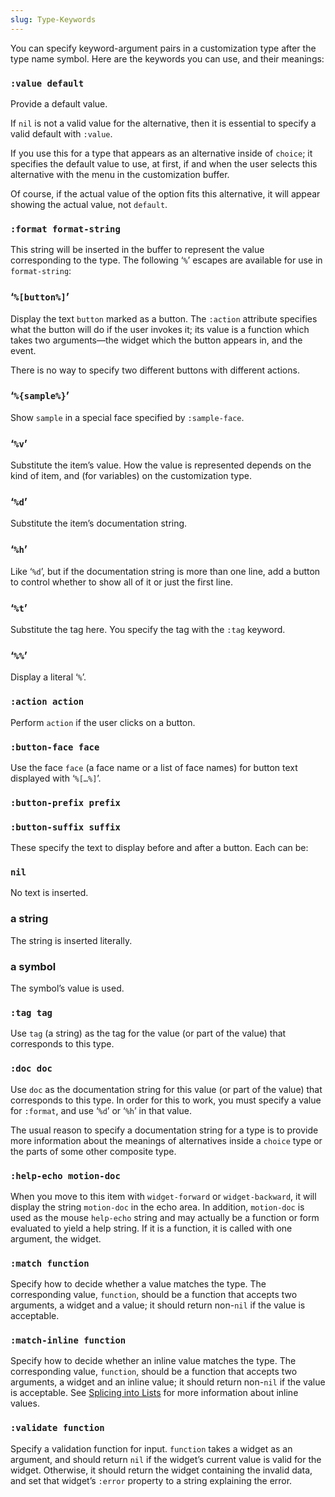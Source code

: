 ```yaml
---
slug: Type-Keywords
---
```


You can specify keyword-argument pairs in a customization type after the type name symbol. Here are the keywords you can use, and their meanings:

### `:value default`

Provide a default value.

If `nil` is not a valid value for the alternative, then it is essential to specify a valid default with `:value`.

If you use this for a type that appears as an alternative inside of `choice`; it specifies the default value to use, at first, if and when the user selects this alternative with the menu in the customization buffer.

Of course, if the actual value of the option fits this alternative, it will appear showing the actual value, not `default`.

### `:format format-string`

This string will be inserted in the buffer to represent the value corresponding to the type. The following ‘`%`’ escapes are available for use in `format-string`:

### ‘`%[button%]`’

Display the text `button` marked as a button. The `:action` attribute specifies what the button will do if the user invokes it; its value is a function which takes two arguments—the widget which the button appears in, and the event.

There is no way to specify two different buttons with different actions.

### ‘`%{sample%}`’

Show `sample` in a special face specified by `:sample-face`.

### ‘`%v`’

Substitute the item’s value. How the value is represented depends on the kind of item, and (for variables) on the customization type.

### ‘`%d`’

Substitute the item’s documentation string.

### ‘`%h`’

Like ‘`%d`’, but if the documentation string is more than one line, add a button to control whether to show all of it or just the first line.

### ‘`%t`’

Substitute the tag here. You specify the tag with the `:tag` keyword.

### ‘`%%`’

Display a literal ‘`%`’.

### `:action action`

Perform `action` if the user clicks on a button.

### `:button-face face`

Use the face `face` (a face name or a list of face names) for button text displayed with ‘`%[…%]`’.

### `:button-prefix prefix`

### `:button-suffix suffix`

These specify the text to display before and after a button. Each can be:

### `nil`

No text is inserted.

### a string

The string is inserted literally.

### a symbol

The symbol’s value is used.

### `:tag tag`

Use `tag` (a string) as the tag for the value (or part of the value) that corresponds to this type.

### `:doc doc`

Use `doc` as the documentation string for this value (or part of the value) that corresponds to this type. In order for this to work, you must specify a value for `:format`, and use ‘`%d`’ or ‘`%h`’ in that value.

The usual reason to specify a documentation string for a type is to provide more information about the meanings of alternatives inside a `choice` type or the parts of some other composite type.

### `:help-echo motion-doc`

When you move to this item with `widget-forward` or `widget-backward`, it will display the string `motion-doc` in the echo area. In addition, `motion-doc` is used as the mouse `help-echo` string and may actually be a function or form evaluated to yield a help string. If it is a function, it is called with one argument, the widget.

### `:match function`

Specify how to decide whether a value matches the type. The corresponding value, `function`, should be a function that accepts two arguments, a widget and a value; it should return non-`nil` if the value is acceptable.

### `:match-inline function`

Specify how to decide whether an inline value matches the type. The corresponding value, `function`, should be a function that accepts two arguments, a widget and an inline value; it should return non-`nil` if the value is acceptable. See [Splicing into Lists](/docs/elisp/Splicing-into-Lists) for more information about inline values.

### `:validate function`

Specify a validation function for input. `function` takes a widget as an argument, and should return `nil` if the widget’s current value is valid for the widget. Otherwise, it should return the widget containing the invalid data, and set that widget’s `:error` property to a string explaining the error.
